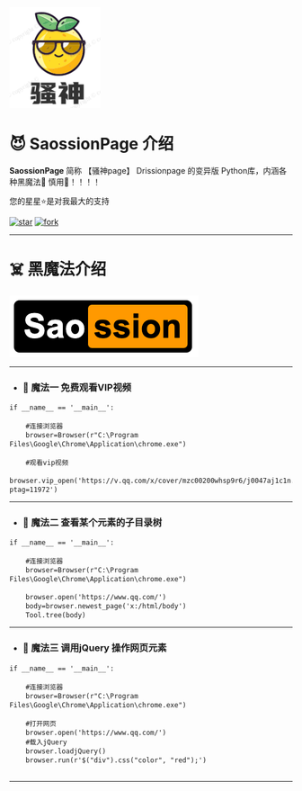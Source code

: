 
![输入图片说明](./img/logo3.png)


#  😈 SaossionPage 介绍 



 **SaossionPage**   简称 【骚神page】   Drissionpage 的变异版 Python库，内涵各种黑魔法👹 慎用🔞！！！！

您的星星⭐是对我最大的支持

<a href='https://gitee.com/haiyang0726/SaossionPage/stargazers'><img src='https://gitee.com/haiyang0726/SaossionPage/badge/star.svg?theme=dark' alt='star'></img></a> <a href='https://gitee.com/g1879/DrissionPage/members'><img src='https://gitee.com/haiyang0726/SaossionPage/badge/fork.svg?theme=dark' alt='fork'></img></a>

---



#  ☠️ 黑魔法介绍

![输入图片说明](./img/logo.png)

---
-  ### 👻 魔法一 免费观看VIP视频

```
if __name__ == '__main__':
     
    #连接浏览器
    browser=Browser(r"C:\Program Files\Google\Chrome\Application\chrome.exe")

    #观看vip视频 
    browser.vip_open('https://v.qq.com/x/cover/mzc00200whsp9r6/j0047aj1c1n.html?ptag=11972')

```
---
-  ### 🦇 魔法二  查看某个元素的子目录树

```
if __name__ == '__main__':
     
    #连接浏览器
    browser=Browser(r"C:\Program Files\Google\Chrome\Application\chrome.exe")

    browser.open('https://www.qq.com/')
    body=browser.newest_page('x:/html/body')
    Tool.tree(body)    

```
---
-  ### 🦴 魔法三  调用jQuery 操作网页元素

```
if __name__ == '__main__':
     
    #连接浏览器
    browser=Browser(r"C:\Program Files\Google\Chrome\Application\chrome.exe")

    #打开网页
    browser.open('https://www.qq.com/')
    #载入jQuery
    browser.loadjQuery()
    browser.run(r'$("div").css("color", "red");')
       

```
---

